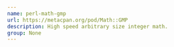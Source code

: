 ```yaml
---
name: perl-math-gmp
url: https://metacpan.org/pod/Math::GMP
description: High speed arbitrary size integer math.
group: None
---
```

